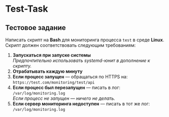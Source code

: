 # Test-Task

## Тестовое задание

Написать скрипт на **Bash** для мониторинга процесса `test` в среде **Linux**.  
Скрипт должен соответствовать следующим требованиям:

1. **Запускаться при запуске системы**  
   _Предпочтительно использовать systemd-юнит в дополнение к скрипту._
2. **Отрабатывать каждую минуту**
3. **Если процесс запущен** — обращаться по HTTPS на:  
   `https://test.com/monitoring/test/api`
4. **Если процесс был перезапущен** — писать в лог:  
   `/var/log/monitoring.log`  
   _Если процесс не запущен — ничего не делать._
5. **Если сервер мониторинга недоступен** — писать в тот же лог:  
   `/var/log/monitoring.log`
